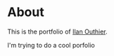 # About

This is the portfolio of [Ilan Outhier](https://github.com/IlanOu).

I'm trying to do a cool porfolio
